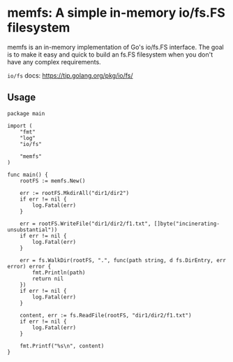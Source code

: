 # memfs: A simple in-memory io/fs.FS filesystem

memfs is an in-memory implementation of Go's io/fs.FS interface.
The goal is to make it easy and quick to build an fs.FS filesystem
when you don't have any complex requirements.

`io/fs` docs: https://tip.golang.org/pkg/io/fs/

## Usage

```
package main

import (
	"fmt"
	"log"
	"io/fs"

	"memfs"
)

func main() {
	rootFS := memfs.New()

	err := rootFS.MkdirAll("dir1/dir2")
	if err != nil {
		log.Fatal(err)
	}

	err = rootFS.WriteFile("dir1/dir2/f1.txt", []byte("incinerating-unsubstantial"))
	if err != nil {
		log.Fatal(err)
	}

	err = fs.WalkDir(rootFS, ".", func(path string, d fs.DirEntry, err error) error {
		fmt.Println(path)
		return nil
	})
	if err != nil {
		log.Fatal(err)
	}

	content, err := fs.ReadFile(rootFS, "dir1/dir2/f1.txt")
	if err != nil {
		log.Fatal(err)
	}

	fmt.Printf("%s\n", content)
}
```
